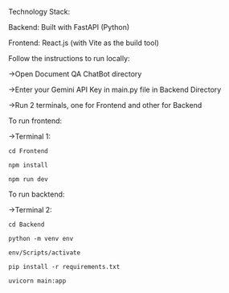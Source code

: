 Technology Stack:

Backend: Built with FastAPI (Python)

Frontend: React.js (with Vite as the build tool)

Follow the instructions to run locally:

->Open Document QA ChatBot directory

->Enter your Gemini API Key in main.py file in Backend Directory

->Run 2 terminals, one for Frontend and other for Backend

To run frontend:

->Terminal 1:

    cd Frontend
    
    npm install
    
    npm run dev

To run backtend:

->Terminal 2:

    cd Backend
    
    python -m venv env
    
    env/Scripts/activate
    
    pip install -r requirements.txt
    
    uvicorn main:app
